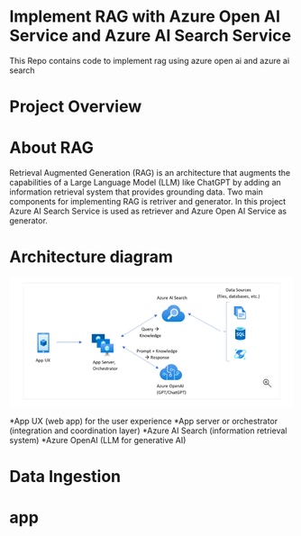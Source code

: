 # Implement RAG with Azure Open AI Service and Azure AI Search Service
This Repo contains code to implement rag using azure open ai and azure ai search

# Project Overview


# About RAG
Retrieval Augmented Generation (RAG) is an architecture that augments the capabilities of a Large Language Model (LLM) like ChatGPT by adding an information retrieval system that provides grounding data.
Two main components for implementing RAG is retriver and generator. In this project Azure AI Search Service is used as retriever and Azure Open AI Service as generator.

# Architecture diagram

![screenshot](image.png)

 *App UX (web app) for the user experience
 *App server or orchestrator (integration and coordination layer)
 *Azure AI Search (information retrieval system)
 *Azure OpenAI (LLM for generative AI)

# Data Ingestion



# app





